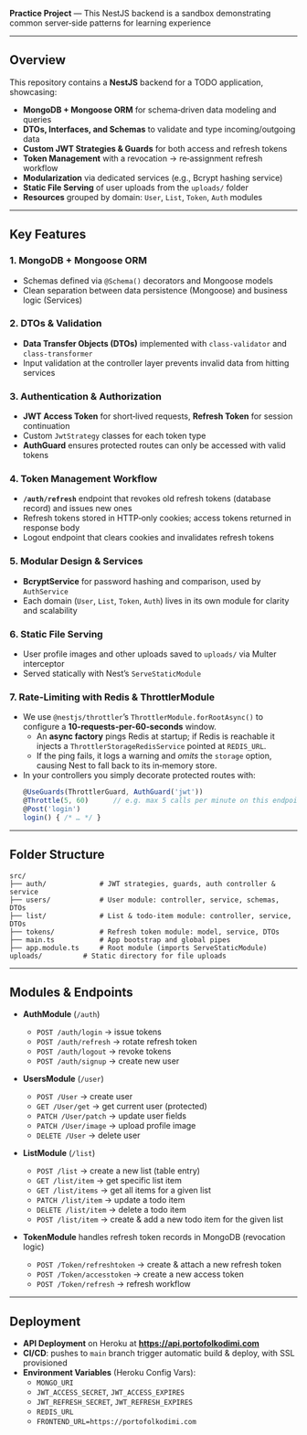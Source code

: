 
**Practice Project** — This NestJS backend is a sandbox demonstrating common server‑side patterns for learning experience

---

## Overview

This repository contains a **NestJS** backend for a TODO application, showcasing:

* **MongoDB + Mongoose ORM** for schema‑driven data modeling and queries
* **DTOs, Interfaces, and Schemas** to validate and type incoming/outgoing data
* **Custom JWT Strategies & Guards** for both access and refresh tokens
* **Token Management** with a revocation → re‑assignment refresh workflow
* **Modularization** via dedicated services (e.g., Bcrypt hashing service)
* **Static File Serving** of user uploads from the `uploads/` folder
* **Resources** grouped by domain: `User`, `List`, `Token`, `Auth` modules

---

## Key Features

### 1. MongoDB + Mongoose ORM

* Schemas defined via `@Schema()` decorators and Mongoose models
* Clean separation between data persistence (Mongoose) and business logic (Services)

### 2. DTOs & Validation

* **Data Transfer Objects (DTOs)** implemented with `class-validator` and `class-transformer`
* Input validation at the controller layer prevents invalid data from hitting services

### 3. Authentication & Authorization

* **JWT Access Token** for short‑lived requests, **Refresh Token** for session continuation
* Custom `JwtStrategy` classes for each token type
* **AuthGuard** ensures protected routes can only be accessed with valid tokens

### 4. Token Management Workflow

* **`/auth/refresh`** endpoint that revokes old refresh tokens (database record) and issues new ones
* Refresh tokens stored in HTTP‑only cookies; access tokens returned in response body
* Logout endpoint that clears cookies and invalidates refresh tokens

### 5. Modular Design & Services

* **BcryptService** for password hashing and comparison, used by `AuthService`
* Each domain (`User`, `List`, `Token`, `Auth`) lives in its own module for clarity and scalability

### 6. Static File Serving

* User profile images and other uploads saved to `uploads/` via Multer interceptor
* Served statically with Nest’s `ServeStaticModule`

### 7. Rate‑Limiting with Redis & ThrottlerModule

* We use `@nestjs/throttler`’s `ThrottlerModule.forRootAsync()` to configure a **10‑requests-per-60‑seconds** window.
  * An **async factory** pings Redis at startup; if Redis is reachable it injects a `ThrottlerStorageRedisService` pointed at `REDIS_URL`.  
  * If the ping fails, it logs a warning and _omits_ the `storage` option, causing Nest to fall back to its in‑memory store.
* In your controllers you simply decorate protected routes with:
  ```ts
  @UseGuards(ThrottlerGuard, AuthGuard('jwt'))
  @Throttle(5, 60)      // e.g. max 5 calls per minute on this endpoint
  @Post('login')
  login() { /* … */ }

---

## Folder Structure

```
src/
├── auth/             # JWT strategies, guards, auth controller & service
├── users/            # User module: controller, service, schemas, DTOs
├── list/             # List & todo‑item module: controller, service, DTOs
├── tokens/           # Refresh token module: model, service, DTOs
├── main.ts           # App bootstrap and global pipes
├── app.module.ts     # Root module (imports ServeStaticModule)
uploads/          # Static directory for file uploads
```

---

## Modules & Endpoints

* **AuthModule** (`/auth`)

  * `POST /auth/login` → issue tokens
  * `POST /auth/refresh` → rotate refresh token
  * `POST /auth/logout` → revoke tokens
  * `POST /auth/signup` →  create new user

* **UsersModule** (`/user`)

  * `POST /User` → create user
  * `GET /User/get` → get current user (protected)
  * `PATCH /User/patch` → update user fields
  * `PATCH /User/image` → upload profile image
  * `DELETE /User` → delete user

* **ListModule** (`/list`)

  * `POST /list` → create a new list (table entry)
  * `GET /list/item` → get specific list item
  * `GET /list/items` → get all items for a given list
  * `PATCH /list/item` → update a todo item
  * `DELETE /list/item` → delete a todo item
  * `POST /list/item` → create & add a new todo item for the given list

* **TokenModule** handles refresh token records in MongoDB (revocation logic)
  * `POST /Token/refreshtoken` → create  & attach a new refresh token
  * `POST /Token/accesstoken` → create a new access token
  * `POST /Token/refresh` → refresh workflow
---

## Deployment

* **API Deployment** on Heroku at **https://api.portofolkodimi.com**  
* **CI/CD**: pushes to `main` branch trigger automatic build & deploy, with SSL provisioned  
* **Environment Variables** (Heroku Config Vars):
  - `MONGO_URI`  
  - `JWT_ACCESS_SECRET`, `JWT_ACCESS_EXPIRES`  
  - `JWT_REFRESH_SECRET`, `JWT_REFRESH_EXPIRES`  
  - `REDIS_URL`  
  - `FRONTEND_URL=https://portofolkodimi.com`  
